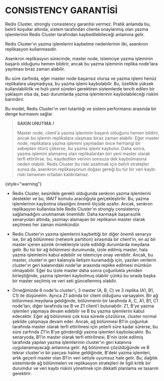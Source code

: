 # CONSISTENCY GARANTİSİ

Redis Cluster, strongly consistency garantisi vermez. Pratik anlamda bu, belirli koşullar altında, sistem tarafından 
clienta onaylanmış olan yazma işlemlerinin Redis Cluster tarafından kaybedilebileceği anlamına gelir.

Redis Cluster'ın yazma işlemlerini kaybetme nedenlerinin ilki, asenkron replikasyon kullanmasıdır. 

Asenkron replikasyon sürecinde, master node, istemciye yazma işleminin başarılı olduğunu hemen bildirir, 
ancak bu yazma işleminin replika node'lara yayılması biraz zaman alabilir.

Bu süre zarfında, eğer master node başarısız olursa ve yazma işlemi henüz replikalara ulaşmadıysa, bu yazma işlemi 
kaybolabilir. Bu, özellikle yüksek kullanılabilirlik ve hızlı yanıt süreleri gerektiren sistemlerde tercih edilen bir 
yaklaşım olsa da, bazı durumlarda yazma işlemlerinin kaybolabileceği riskini barındırır.

Bu model, Redis Cluster'ın veri tutarlılığı ve sistem performansı arasında bir denge kurmasını sağlar.


>**SAKIN UNUTMA.!**
> 
>  Master node, client'a yazma işleminin başarılı olduğunu hemen bildirir, ancak bu işlemin replikalara ulaşması biraz 
> zaman alabilir. Eğer master node, replikalara yazma işlemini yaymadan önce herhangi bir sebepten ötürü çökerse, 
> bu yazma işlemi kaybolur. Daha sonra, yazma işlemini alamamış olan replikalardan biri yeni master olarak terfi 
> ettirilirse, bu, kaydedilen verinin sonsuza dek kaybolmasına neden olabilir. Redis Cluster bu riski azaltmak için 
> belirli stratejiler sunsa da, asenkron replikasyonun doğası gereği bu tür bir veri kaybı riski 
> tamamen ortadan kaldırılamaz.
>
{style="warning"}

* Redis Cluster, kesinlikle gerekli olduğunda senkron yazma işlemlerini destekler ve bu, _WAIT_ komutu aracılığıyla 
gerçekleştirilir. Bu, yazma işlemlerinin kaybolma olasılığını önemli ölçüde azaltır. Ancak, senkron replikasyon kullanılsa 
bile Redis Cluster'ın strongly consistency sağlamadığını unutmamak önemlidir. Daha karmaşık başarısızlık senaryoları 
altında, yazmayı alamayan bir replikanın master olarak seçilmesi her zaman mümkündür.

* Redis Cluster'ın yazma işlemlerini kaybettiği bir diğer önemli senaryo ise, bir ağ bölünmesi (network partition) 
sırasında bir client'in, en az bir master içeren azınlık örnekleriyle izole edildiği durumlarda meydana gelir. 
Bu tür bir ağ bölünmesi durumunda, izole edilmiş master, hala yazma işlemlerini kabul edebilir ve istemciye onay verebilir. 
Ancak, bu master, cluster'ın geri kalanıyla iletişim kuramadığı için, yazılan verilerin cluster'ın geri kalanındaki 
node'lar arasında replike edilmesi mümkün olmayabilir. Eğer bu izole master daha sonra çoğunlukla yeniden birleştiğinde, 
yazma işlemleri kaybolmuş olabilir çünkü bu sırada başka bir master seçilmiş ve veri seti güncellenmiş olabilir.

* Örneğimizde 6 node'lu cluster'ı, 3 master (A, B, C) ve 3 replika (A1, B1, C1) ile düşünelim. Ayrıca Z1 adında bir client 
olduğunu varsayalım. Bir ağ bölünmesi meydana geldiğinde, bölünmenin bir tarafında A, C, A1, B1, C1 node'ları, diğer 
tarafında ise B ve Z1 client'i bulunabilir. Z1, B'ye yazma işlemleri yapmaya devam edebilir ve B bu yazma işlemlerini 
kabul edecektir. Eğer ağ bölünmesi çok kısa sürede çözülürse, cluster normal şekilde çalışmaya devam eder. 
Ancak, ağ bölünmesi B1'in çoğunluk tarafında master olarak terfi ettirilmesi için yeterli süre kadar sürerse, 
bu süre zarfında Z1'in B'ye gönderdiği yazma işlemleri kaybolacaktır. Bu senaryoda, B1'in master olarak terfi ettirilmesi, 
B'nin izole edilmiş tarafında yapılan yazma işlemlerinin cluster'ın geri kalanına uygulanamayacağı anlamına gelir. Ağ 
bölünmesi çözüldüğünde ve B tekrar cluster'ın bir parçası haline geldiğinde, B'deki yazma işlemleri, artık geçerli master 
olan B1'in veri setiyle uyumsuz hale gelir. Bu, dağıtık sistemlerde ağ bölünmeleri ve replikasyon stratejileri ile ilgili 
kritik bir durumdur ve veri kaybı riskini yönetmek için dikkatli planlama ve tasarım gerektirir.